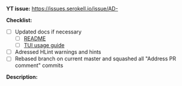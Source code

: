 **YT issue:** https://issues.serokell.io/issue/AD-

**Checklist:**

- [ ] Updated docs if necessary
  - [ ] [README](README.md)
  - [ ] [TUI usage guide](docs/usage-tui.md)
- [ ] Adressed HLint warnings and hints
- [ ] Rebased branch on current master and squashed all "Address PR comment" commits

**Description:**
